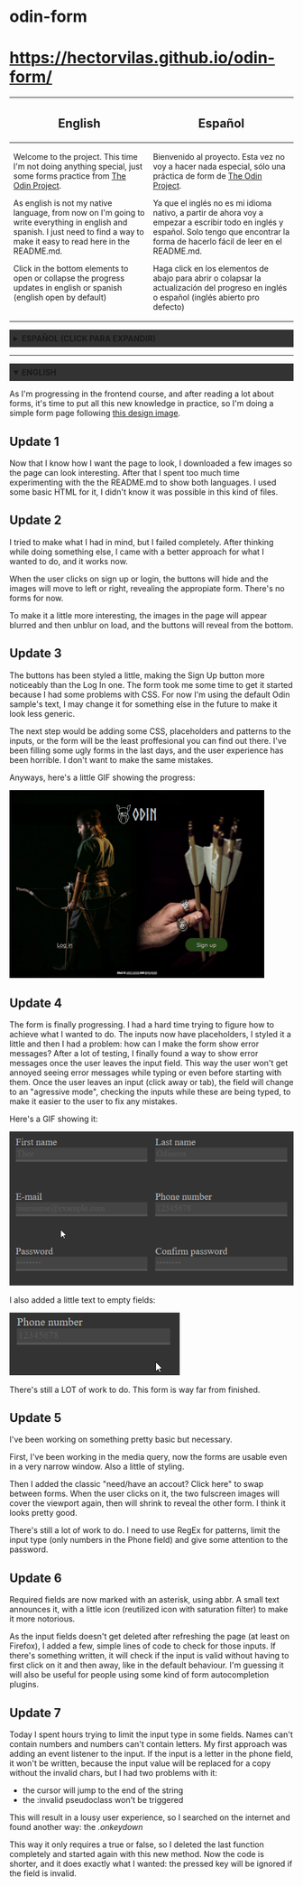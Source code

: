 # odin-form

# https://hectorvilas.github.io/odin-form/

<table>
<thead>
<tr>
<th><h2>English</h2></th>
<th><h2>Español</h2></th>
</tr>
</thead>
<tbody>
<tr>
<td style="vertical-align: top;"><p>Welcome to the project. This time I'm not doing anything special, just some forms practice from <a href="https://www.theodinproject.com/">The Odin Project</a>.</p>

<p>As english is not my native language, from now on I'm going to write everything in english and spanish. I just need to find a way to make it easy to read here in the README.md.</p>
<p>Click in the bottom elements to open or collapse the progress updates in english or spanish (english open by default)</p></td>

<td style="vertical-align: top;"><p>Bienvenido al proyecto. Esta vez no voy a hacer nada especial, sólo una práctica de form de <a href="https://www.theodinproject.com/">The Odin Project</a>.</p>

<p>Ya que el inglés no es mi idioma nativo, a partir de ahora voy a empezar a escribir todo en inglés y español. Solo tengo que encontrar la forma de hacerlo fácil de leer en el README.md.</p>
<p>Haga click en los elementos de abajo para abrir o colapsar la actualización del progreso en inglés o español (inglés abierto pro defecto)</p></td>
</tr>
</tbody>
</table>

<!--------------------------->
<!-- spanish version here --->
<!--------------------------->

<details style="margin-bottom: .5em;">
<summary style="background-color: #333; padding: .5em;flex:1 1 50%;"><strong>ESPAÑOL (CLICK PARA EXPANDIR)</strong></summary>
<p>A medida que progreso con el curso de frontend, y luego de haber leído un montón sobre formularios, es hora de poner todo ese nuevo conocimiento en práctica, por lo que voy a hacer una página de formulario siguiendo <a href="./others/sign-up-form.png">esta imagen de diseño</a>.</p>

<h2>Actualización 1</h2>
<p>Ahora que sé cómo quiero que se vea la página, he descargado unas pocas imágene para que la misma se vea interesante. Luego de eso dediqué demasiado tiempo experimentando con el README.md para mostrar ámbos idiomas. Usé un poco de HTML básico para eso, no sabía que era posible en este tipo de archivos.</p>

<h2>Actualización 2</h2>
<p>Intenté hacer lo que tenía en mente, pero fallé completamente. Mientras pensaba en el proyecto al hacer otras cosas, se me ocurrió una mejor forma de hacer lo que quería lograr, y ahora funciona.</p>
<p>Cuando el usuario hace click en sign up o login, los botones se ocultarán y las imágenes se moverán hacia la derecha o izquierda, revelando el formulario apropiado. Por ahora no hay formularios.</p>
<p>Para hacerlo un poco más interesante, las imágenes en la página aparecerán borrosas y luego se enfocarán, y los botones aparecerán por debajo.</p>

<h2>Actualización 3</h2>
<p>Los botones han sido estilizados un poco, haciendo que el de Sign Up sea más notable que el de Log In. El formulario me llevó algo de tiempo para empezarlo porque tuve algunos problemas con CSS. Por ahora estoy usando el texto por defecto de la muestra de Odin, quizá lo cambie por algo menos genérico en el futuro.</p>
<p>El siguiente paso sería añadir más CSS, placeholders y patterns a los inputs, o el formulario será lo menos profesional que uno podría encontrarse. He llenado algunos feos formularios en los últimos días, y la experiencia de usuario fue horrible. No quiero cometer los mismos errores.</p>
<p>En fin, acá dejo un GIF mostrando el progreso:</p>
<img src="./READMEmd/progress01.gif">

<h2>Actualización 4</h2>
<p>El formulario al fin progresa. Me costó encontrar la forma de lograr lo que tenía en mente. Los inputs ahora tienen placeholders, los estilicé un poco y luego me encontré con un problema: ¿cómo puedo hacer que el formulario muestre mensajes de error? Luego de testear un montón, finalmente encontré una forma de mostrar mensajes de error una vez que el usuario deja el input. De esta forma el usuario no será molestado con mensajes de error mientras escribe o incluso antes de empezarlos. Cuando el usuario deja un input (clickea fuera o presiona tab), el espacio cambiará a un "modo agresivo", comprobando lo ingresado mientras es escrito, para hacer más fácil encontrar y arreglar errores.</p>
<p>Acá hay un GIF mostrando esto:</p>
<img src="./READMEmd/progress02.gif">
<p>También añadí un texto para los campos vacíos:</p>
<img src="./READMEmd/progress03.gif">
<p>Aún hay mucho trabajo por hacer. El formulario está muy lejos de estar terminado.</p>

<h2>Actualización 5</h2>
<p>Estuve trabajando en algo básico pero necesario.</p>
<p>Primero, trabajé en el media query, ahora los formularios son usables incluso en una ventana muy angosta. También hice un poco de estilizado.</p>
<p>Luego añadí el clásico "necesita/ya tiene una cuenta? Click aquí" para alternar entre formularios. Cuando el usuario clickea en éste, las dos imágenes pantalla completa cubrirán todo el viewport otra vez, luego se achicarán para revelar el otro formulario. Creo que se ve bastante bien.</p>
<p>Aún hay mucho trabajo por hacer. Necesito usar RegEx para patrones, limitar el tipo de input (sólo números para el teléfono) y dedicarle atención a las contraseñas.</p>

<h2>Actualización 6</h2>
<p>Los campos requeridos ahora son marcados con asteriscos, usando abbr. Un texto chico lo anuncia, con un pequeño ícono (ícono reutilizado con filtro de saturación) para hacerlo más notorio.</p>
<p>Ya que los campos no se borran luego de refrescar la página (al menos en Firefox), añadí unas pocas, simples líneas de código para verificar esos inputs. Si tienen algo escrito, comprobarán si lo ingresado es válido sin tener que clickear dentro y luego fuera del mismo, como en el comportamiento por defecto. Asumo que ésto también será útil para gente que use algún tipo de plugin para autocompletado.</p>

<h2>Actualización 7</h2>
<p>Hoy estuve horas intentando limitar el tipo de entrada en algunos campos. Los nombres no pueden contener números y los números no pueden contener letras. Mi primer idea fue añadir un event listener al input. Si se ingresa una letra en el campo de teléfono, no se escribirá, porque el valor del input será reemplazado por una copia sin el char no válido, pero ahora tengo dos problemas con esto:</p>
<ul>
  <li>el cursor se irá al final del texto ingresado</li>
  <li>la pseudoclase :invalid no funcionará</li>
</ul>
<p>Ésto resultará en una pésima experiencia de usuario, así que busqué en internet y encontré otra forma de hacerlo: con <i>.onkeydown</i></p>
<p>De esta forma sólo se requiere true o false, así que borré la última función por completo y empecé de cero con el nuevo método. Ahora el código es más corto y hace exactamente lo que quería: que la tecla presionada sea ignorada si en el campo es inválido.</p>

<h2></h2>
<p></p>

</details>

<!--------------------------->
<!-- english version here --->
<!--------------------------->

---

<details open>
<summary style="background-color: #333; padding: .5em;flex:1 1 50%;"><strong>ENGLISH</strong></summary>
<p>As I'm progressing in the frontend course, and after reading a lot about forms, it's time to put all this new knowledge in practice, so I'm doing a simple form page following <a href="./others/sign-up-form.png">this design image</a>.</p>

<h2>Update 1</h2>
<p>Now that I know how I want the page to look, I downloaded a few images so the page can look interesting. After that I spent too much time experimenting with the the README.md to show both languages. I used some basic HTML for it, I didn't know it was possible in this kind of files.</p>

<h2>Update 2</h2>
<p>I tried to make what I had in mind, but I failed completely. After thinking while doing something else, I came with a better approach for what I wanted to do, and it works now.</p>
<p>When the user clicks on sign up or login, the buttons will hide and the images will move to left or right, revealing the appropiate form. There's no forms for now.</p>
<p>To make it a little more interesting, the images in the page will appear blurred and then unblur on load, and the buttons will reveal from the bottom.</p>

<h2>Update 3</h2>
<p>The buttons has been styled a little, making the Sign Up button more noticeably than the Log In one. The form took me some time to get it started because I had some problems with CSS. For now I'm using the default Odin sample's text, I may change it for something else in the future to make it look less generic.</p>
<p>The next step would be adding some CSS, placeholders and patterns to the inputs, or the form will be the least proffesional you can find out there. I've been filling some ugly forms in the last days, and the user experience has been horrible. I don't want to make the same mistakes.</p>
<p>Anyways, here's a little GIF showing the progress:</p>
<img src="./READMEmd/progress01.gif">


<h2>Update 4</h2>
<p>The form is finally progressing. I had a hard time trying to figure how to achieve what I wanted to do. The inputs now have placeholders, I styled it a little and then I had a problem: how can I make the form show error messages? After a lot of testing, I finally found a way to show error messages once the user leaves the input field. This way the user won't get annoyed seeing error messages while typing or even before starting with them. Once the user leaves an input (click away or tab), the field will change to an "agressive mode", checking the inputs while these are being typed, to make it easier to the user to fix any mistakes.</p>
<p>Here's a GIF showing it:</p>
<img src="./READMEmd/progress02.gif">
<p>I also added a little text to empty fields:</p>
<img src="./READMEmd/progress03.gif">
<p>There's still a LOT of work to do. This form is way far from finished.</p>

<h2>Update 5</h2>
<p>I've been working on something pretty basic but necessary.</p>
<p>First, I've been working in the media query, now the forms are usable even in a very narrow window. Also a little of styling.</p>
<p>Then I added the classic "need/have an accout? Click here" to swap between forms. When the user clicks on it, the two fulscreen images will cover the viewport again, then will shrink to reveal the other form. I think it looks pretty good.</p>
<p>There's still a lot of work to do. I need to use RegEx for patterns, limit the input type (only numbers in the Phone field) and give some attention to the password.</p>


<h2>Update 6</h2>
<p>Required fields are now marked with an asterisk, using abbr. A small text announces it, with a little icon (reutilized icon with saturation filter) to make it more notorious.</p>
<p>As the input fields doesn't get deleted after refreshing the page (at least on Firefox), I added a few, simple lines of code to check for those inputs. If there's something written, it will check if the input is valid without having to first click on it and then away, like in the default behaviour. I'm guessing it will also be useful for people using some kind of form autocompletion plugins.</p>

<h2>Update 7</h2>
<p>Today I spent hours trying to limit the input type in some fields. Names can't contain numbers and numbers can't contain letters. My first approach was adding an event listener to the input. If the input is a letter in the phone field, it won't be written, because the input value will be replaced for a copy without the invalid chars, but I had two problems with it:</p>
<ul>
  <li>the cursor will jump to the end of the string</li>
  <li>the :invalid pseudoclass won't be triggered</li>
</ul>
<p>This will result in a lousy user experience, so I searched on the internet and found another way: the <i>.onkeydown</i></p>
<p>This way it only requires a true or false, so I deleted the last function completely and started again with this new method. Now the code is shorter, and it does exactly what I wanted: the pressed key will be ignored if the field is invalid.</p>

<h2></h2>
<p></p>

</details>